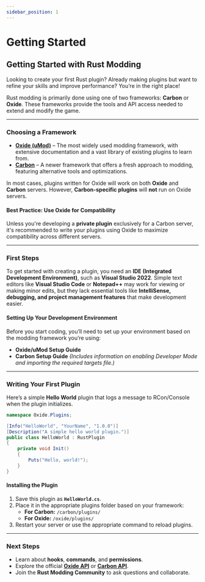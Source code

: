 ```yaml
---
sidebar_position: 1
---
```


# Getting Started

## Getting Started with Rust Modding

Looking to create your first Rust plugin? Already making plugins but want to refine your skills and improve performance? You’re in the right place!

Rust modding is primarily done using one of two frameworks: **Carbon** or **Oxide**. These frameworks provide the tools and API access needed to extend and modify the game.

***

### Choosing a Framework

* [**Oxide (uMod)**](https://docs.oxidemod.com) – The most widely used modding framework, with extensive documentation and a vast library of existing plugins to learn from.
* [**Carbon**](https://docs.carbonmod.gg/docs) – A newer framework that offers a fresh approach to modding, featuring alternative tools and optimizations.

In most cases, plugins written for Oxide will work on both **Oxide** and **Carbon** servers. However, **Carbon-specific plugins** will **not** run on Oxide servers.

#### Best Practice: Use Oxide for Compatibility

Unless you're developing a **private plugin** exclusively for a Carbon server, it's recommended to write your plugins using Oxide to maximize compatibility across different servers.

***

### First Steps

To get started with creating a plugin, you need an **IDE (Integrated Development Environment)**, such as **Visual Studio 2022**. Simple text editors like **Visual Studio Code** or **Notepad++** may work for viewing or making minor edits, but they lack essential tools like **IntelliSense, debugging, and project management features** that make development easier.

#### Setting Up Your Development Environment

Before you start coding, you’ll need to set up your environment based on the modding framework you’re using:

* **Oxide/uMod Setup Guide**
* **Carbon Setup Guide** _(Includes information on enabling Developer Mode and importing the required targets file.)_

***

### Writing Your First Plugin

Here’s a simple **Hello World** plugin that logs a message to RCon/Console when the plugin initializes.

```csharp
namespace Oxide.Plugins;

[Info("HelloWorld", "YourName", "1.0.0")]
[Description("A simple hello world plugin.")]
public class HelloWorld : RustPlugin
{
    private void Init()
    {
        Puts("Hello, world!");
    }
}
```

#### Installing the Plugin

1. Save this plugin as **`HelloWorld.cs`**.
2. Place it in the appropriate plugins folder based on your framework:
   * **For Carbon:** `/carbon/plugins/`
   * **For Oxide:** `/oxide/plugins/`
3. Restart your server or use the appropriate command to reload plugins.

***

### Next Steps

* Learn about **hooks**, **commands**, and **permissions**.
* Explore the official [**Oxide API**](https://docs.oxidemod.com) or [**Carbon API**](https://docs.carbonmod.gg/docs).
* Join the **Rust Modding Community** to ask questions and collaborate.

